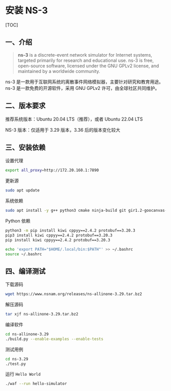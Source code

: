 # 安装 NS-3

[TOC]

## 一、介绍

>   **ns-3** is a discrete-event network simulator for Internet systems, targeted primarily for research and educational use. ns-3 is free, open-source software, licensed under the GNU GPLv2 license, and maintained by a worldwide community.

ns-3 是一款用于互联网系统的离散事件网络模拟器，主要针对研究和教育用途。ns-3 是一款免费的开源软件，采用 GNU GPLv2 许可，由全球社区共同维护。

## 二、版本要求

推荐系统版本：Ubuntu 20.04 LTS（推荐），或者 Ubuntu 22.04 LTS

NS-3 版本：仅适用于 3.29 版本，3.36 后的版本变化较大

## 三、安装依赖

设置代理

```sh
export all_proxy=http://172.20.160.1:7890
```

更新源

```sh
sudo apt update
```

系统依赖

```sh
sudo apt install -y g++ python3 cmake ninja-build git gir1.2-goocanvas-2.0 python3-gi python3-gi-cairo python3-pygraphviz gir1.2-gtk-3.0 ipython3 tcpdump wireshark sqlite sqlite3 libsqlite3-dev qtbase5-dev qtchooser qt5-qmake qtbase5-dev-tools openmpi-bin openmpi-common openmpi-doc libopenmpi-dev doxygen graphviz imagemagick python3-sphinx dia texlive dvipng latexmk texlive-extra-utils texlive-latex-extra texlive-font-utils libeigen3-dev gsl-bin libgsl-dev libgslcblas0 libxml2 libxml2-dev libgtk-3-dev lxc lxc-utils lxc-templates vtun uml-utilities ebtables bridge-utils libboost-all-dev python-is-python3 ccache clang-format clang-tidy gdb valgrind python3-pip python3-setuptools mercurial unzip
```

Python 依赖

```sh
python3 -m pip install kiwi cppyy==2.4.2 protobuf==3.20.3
pip3 install kiwi cppyy==2.4.2 protobuf==3.20.3
pip install kiwi cppyy==2.4.2 protobuf==3.20.3

echo 'export PATH="$HOME/.local/bin:$PATH"' >> ~/.bashrc
source ~/.bashrc
```

## 四、编译测试

下载源码

```sh
wget https://www.nsnam.org/releases/ns-allinone-3.29.tar.bz2
```

解压源码

```sh
tar xjf ns-allinone-3.29.tar.bz2
```

编译软件

```sh
cd ns-allinone-3.29
./build.py --enable-examples --enable-tests
```

测试用例

```sh
cd ns-3.29
./test.py
```

运行 `Hello World`

```sh
./waf --run hello-simulator
```
